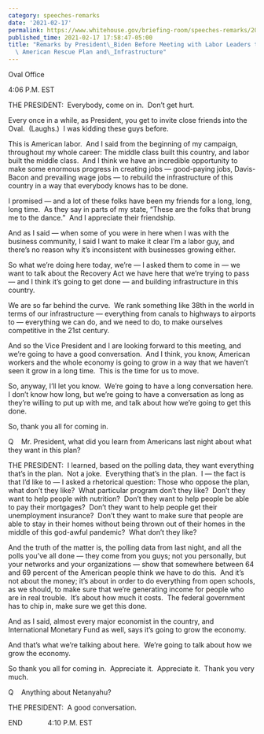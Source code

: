 ```yaml
---
category: speeches-remarks
date: '2021-02-17'
permalink: https://www.whitehouse.gov/briefing-room/speeches-remarks/2021/02/17/remarks-by-president-biden-before-meeting-with-labor-leaders-to-discuss-the-american-rescue-plan-and-infrastructure/
published_time: 2021-02-17 17:58:47-05:00
title: "Remarks by President\_Biden Before Meeting with Labor Leaders to Discuss the\
  \ American Rescue Plan and\_Infrastructure"
---
```

 
Oval Office

4:06 P.M. EST

THE PRESIDENT:  Everybody, come on in.  Don’t get hurt.

Every once in a while, as President, you get to invite close friends
into the Oval.  (Laughs.)  I was kidding these guys before. 

This is American labor.  And I said from the beginning of my campaign,
throughout my whole career: The middle class built this country, and
labor built the middle class.  And I think we have an incredible
opportunity to make some enormous progress in creating jobs —
good-paying jobs, Davis-Bacon and prevailing wage jobs — to rebuild the
infrastructure of this country in a way that everybody knows has to be
done.

I promised — and a lot of these folks have been my friends for a long,
long, long time.  As they say in parts of my state, “These are the folks
that brung me to the dance.”  And I appreciate their friendship. 

And as I said — when some of you were in here when I was with the
business community, I said I want to make it clear I’m a labor guy, and
there’s no reason why it’s inconsistent with businesses growing either.

So what we’re doing here today, we’re — I asked them to come in — we
want to talk about the Recovery Act we have here that we’re trying to
pass — and I think it’s going to get done — and building infrastructure
in this country. 

We are so far behind the curve.  We rank something like 38th in the
world in terms of our infrastructure — everything from canals to
highways to airports to — everything we can do, and we need to do, to
make ourselves competitive in the 21st century. 

And so the Vice President and I are looking forward to this meeting, and
we’re going to have a good conversation.  And I think, you know,
American workers and the whole economy is going to grow in a way that we
haven’t seen it grow in a long time.  This is the time for us to move. 

So, anyway, I’ll let you know.  We’re going to have a long conversation
here.  I don’t know how long, but we’re going to have a conversation as
long as they’re willing to put up with me, and talk about how we’re
going to get this done.

So, thank you all for coming in.

Q    Mr. President, what did you learn from Americans last night about
what they want in this plan?

THE PRESIDENT:  I learned, based on the polling data, they want
everything that’s in the plan.  Not a joke.  Everything that’s in the
plan.  I — the fact is that I’d like to — I asked a rhetorical question:
Those who oppose the plan, what don’t they like?  What particular
program don’t they like?  Don’t they want to help people with
nutrition?  Don’t they want to help people be able to pay their
mortgages?  Don’t they want to help people get their unemployment
insurance?  Don’t they want to make sure that people are able to stay in
their homes without being thrown out of their homes in the middle of
this god-awful pandemic?  What don’t they like? 

And the truth of the matter is, the polling data from last night, and
all the polls you’ve all done — they come from you guys; not you
personally, but your networks and your organizations — show that
somewhere between 64 and 69 percent of the American people think we have
to do this.  And it’s not about the money; it’s about in order to do
everything from open schools, as we should, to make sure that we’re
generating income for people who are in real trouble.  It’s about how
much it costs.  The federal government has to chip in, make sure we get
this done. 

And as I said, almost every major economist in the country, and
International Monetary Fund as well, says it’s going to grow the
economy. 

And that’s what we’re talking about here.  We’re going to talk about how
we grow the economy.

So thank you all for coming in.  Appreciate it.  Appreciate it.  Thank
you very much.

Q    Anything about Netanyahu?

THE PRESIDENT:  A good conversation.

END             4:10 P.M. EST
